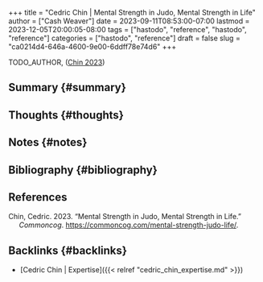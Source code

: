 +++
title = "Cedric Chin | Mental Strength in Judo, Mental Strength in Life"
author = ["Cash Weaver"]
date = 2023-09-11T08:53:00-07:00
lastmod = 2023-12-05T20:00:05-08:00
tags = ["hastodo", "reference", "hastodo", "reference"]
categories = ["hastodo", "reference"]
draft = false
slug = "ca0214d4-646a-4600-9e00-6ddff78e74d6"
+++

TODO_AUTHOR, (<a href="#citeproc_bib_item_1">Chin 2023</a>)


## Summary {#summary}


## Thoughts {#thoughts}


## Notes {#notes}


## Bibliography {#bibliography}

## References

<style>.csl-entry{text-indent: -1.5em; margin-left: 1.5em;}</style><div class="csl-bib-body">
  <div class="csl-entry"><a id="citeproc_bib_item_1"></a>Chin, Cedric. 2023. “Mental Strength in Judo, Mental Strength in Life.” <i>Commoncog</i>. <a href="https://commoncog.com/mental-strength-judo-life/">https://commoncog.com/mental-strength-judo-life/</a>.</div>
</div>


## Backlinks {#backlinks}

-   [Cedric Chin | Expertise]({{< relref "cedric_chin_expertise.md" >}})
